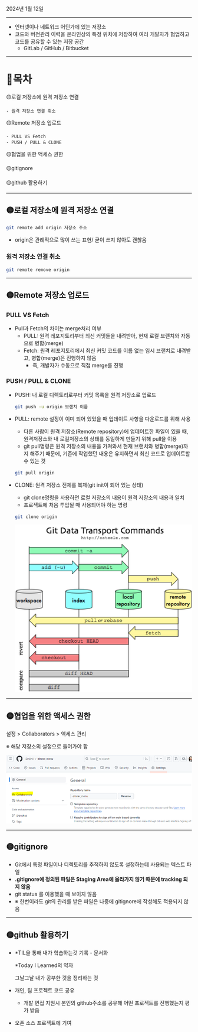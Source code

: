 2024년 1월 12일 

---

- 인터넷이나 네트워크 어딘가에 있는 저장소
- 코드와 버전관리 이력을 온라인상의 특정 위치에 저장하여 여러 개발자가 협업하고 코드를 공유할 수 있는 저장 공간
    - GitLab / GitHub / Bitbucket

---

# 📌목차
  🟡로컬 저장소에 원격 저장소 연결
  
    - 원격 저장소 연결 취소
    
  🟡Remote 저장소 업로드
  
    - PULL VS Fetch
    - PUSH / PULL & CLONE
    
  🟡협업을 위한 액세스 권한
  
  🟡gitignore
  
  🟡github 활용하기
  
---

## 🟡로컬 저장소에 원격 저장소 연결

```bash
git remote add origin 저장소 주소
```

- origin은 관례적으로 많이 쓰는 표현/ 굳이 쓰지 않아도 괜찮음

### 원격 저장소 연결 취소

```bash
git remote remove origin
```

---

## 🟡Remote 저장소 업로드

### PULL VS Fetch

- Pull과 Fetch의 차이는 merge처리 여부
    - PULL: 원격 레포지토리부터 최신 커밋들을 내려받아, 현재 로컬 브랜치와 자동으로 병합(merge)
    - Fetch: 원격 레포지토리에서 최신 커밋 코드를 이름 없는 임시 브랜치로 내려받고, 병합(merge)은 진행하지 않음
        - 즉, 개발자가 수동으로 직접 merge를 진행

### PUSH / PULL & CLONE

- PUSH: 내 로컬 디렉토리로부터 커밋 목록을 원격 저장소로 업로드
    
    ```bash
    git push -u origin 브랜치 이름
    ```
    
- PULL: remote 설정이 이미 되어 있었을 때 업데이트 사항을 다운로드를 위해 사용
    - 다른 사람이 원격 저장소(Remote repository)에 업데이트한 파일이 있을 때, 원격저장소와 내 로컬저장소의 상태를 동일하게 만들기 위해 pull을 이용
    - git pull명령은 원격 저장소의 내용을 가져와서 현재 브랜치와 병합(merge)까지 해주기 때문에, 기존에 작업했던 내용은 유지하면서 최신 코드로 업데이트할 수 있는 것
    
    ```bash
    git pull origin
    ```
    

- CLONE:  원격 저장소 전체를 복제(git init이 되어 있는 상태)
    - git clone명령을 사용하면 로컬 저장소의 내용이 원격 저장소의 내용과 일치
    - 프로젝트에 처음 투입될 때 사용되어야 하는 명령
    
    ```bash
    git clone origin
    ```
    
    ![git](asset/git_flow.png)
    

---

## 🟡협업을 위한 액세스 권한

설정 > Collaborators > 액세스 관리

※ 해당 저장소의 설정으로 들어가야 함

![git](asset/git_img2.png)

---

## 🟡gitignore

- Git에서 특정 파일이나 디렉토리를 추적하지 않도록 설정하는데 사용되는 텍스트 파일
- **.gitignore에 정의된 파일은 Staging Area에 올라가지 않기 때문에 tracking 되지 않음**
- git status 를 이용했을 때 보이지 않음
- ※ 한번이라도 git의 관리를 받은 파일은 나중에 gitignore에 작성해도 적용되지 않음

---

## 🟡github 활용하기

- *TIL을 통해 내가 학습하는것 기록 - 문서화
    
    *Today I Learned의 약자
    
    그날그날 내가 공부한 것을 정리하는 것
    
- 개인, 팀 프로젝트 코드 공유
    - 개발 면접 지원시 본인의 github주소를 공유해 어떤 프로젝트를 진행했는지 평가 받음
- 오픈 소스 프로젝트에 기여
